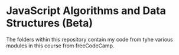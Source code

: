 # JavaScript Algorithms and Data Structures (Beta)

The folders within this repository contain my code from tyhe various modules in this course from freeCodeCamp.
